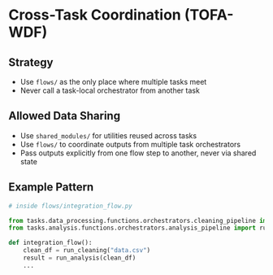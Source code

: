 # Cross-Task Coordination (TOFA-WDF)

## Strategy

- Use `flows/` as the only place where multiple tasks meet
- Never call a task-local orchestrator from another task

## Allowed Data Sharing

- Use `shared_modules/` for utilities reused across tasks
- Use `flows/` to coordinate outputs from multiple task orchestrators
- Pass outputs explicitly from one flow step to another, never via shared state

## Example Pattern

```python
# inside flows/integration_flow.py

from tasks.data_processing.functions.orchestrators.cleaning_pipeline import run_cleaning
from tasks.analysis.functions.orchestrators.analysis_pipeline import run_analysis

def integration_flow():
    clean_df = run_cleaning("data.csv")
    result = run_analysis(clean_df)
    ...